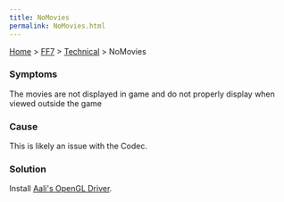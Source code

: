 ```yaml
---
title: NoMovies
permalink: NoMovies.html
---
```


[Home](../../Main%20Page.md) > [FF7](../../FF7.md) > [Technical](../Technical.md) > NoMovies

### Symptoms

The movies are not displayed in game and do not properly display when
viewed outside the game

### Cause

This is likely an issue with the Codec.

### Solution

Install [Aali's OpenGL Driver][].

  [Aali's OpenGL Driver]: http://forums.qhimm.com/index.php?topic=8306.0
